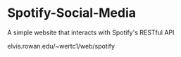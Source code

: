 # Spotify-Social-Media

A simple website that interacts with Spotify's RESTful API

elvis.rowan.edu/~wertc1/web/spotify
